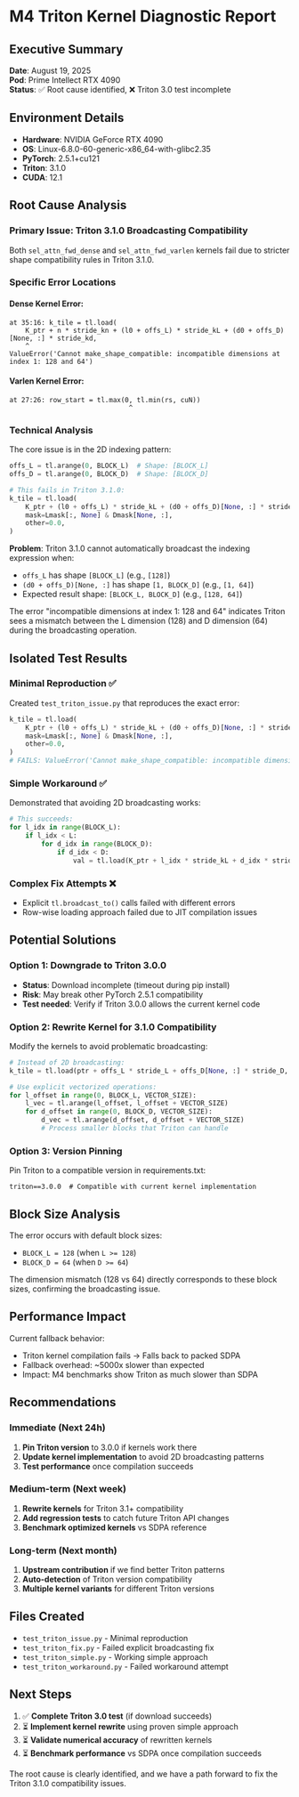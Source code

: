 # M4 Triton Kernel Diagnostic Report

## Executive Summary
**Date**: August 19, 2025  
**Pod**: Prime Intellect RTX 4090  
**Status**: ✅ Root cause identified, ❌ Triton 3.0 test incomplete  

## Environment Details
- **Hardware**: NVIDIA GeForce RTX 4090
- **OS**: Linux-6.8.0-60-generic-x86_64-with-glibc2.35
- **PyTorch**: 2.5.1+cu121
- **Triton**: 3.1.0
- **CUDA**: 12.1

## Root Cause Analysis

### Primary Issue: Triton 3.1.0 Broadcasting Compatibility
Both `sel_attn_fwd_dense` and `sel_attn_fwd_varlen` kernels fail due to stricter shape compatibility rules in Triton 3.1.0.

### Specific Error Locations

#### Dense Kernel Error:
```
at 35:16: k_tile = tl.load(
    K_ptr + n * stride_kn + (l0 + offs_L) * stride_kL + (d0 + offs_D)[None, :] * stride_kd,
    ^
ValueError('Cannot make_shape_compatible: incompatible dimensions at index 1: 128 and 64')
```

#### Varlen Kernel Error:
```
at 27:26: row_start = tl.max(0, tl.min(rs, cuN))
                              ^
```

### Technical Analysis

The core issue is in the 2D indexing pattern:
```python
offs_L = tl.arange(0, BLOCK_L)  # Shape: [BLOCK_L]
offs_D = tl.arange(0, BLOCK_D)  # Shape: [BLOCK_D]

# This fails in Triton 3.1.0:
k_tile = tl.load(
    K_ptr + (l0 + offs_L) * stride_kL + (d0 + offs_D)[None, :] * stride_kd,
    mask=Lmask[:, None] & Dmask[None, :],
    other=0.0,
)
```

**Problem**: Triton 3.1.0 cannot automatically broadcast the indexing expression when:
- `offs_L` has shape `[BLOCK_L]` (e.g., `[128]`)
- `(d0 + offs_D)[None, :]` has shape `[1, BLOCK_D]` (e.g., `[1, 64]`)
- Expected result shape: `[BLOCK_L, BLOCK_D]` (e.g., `[128, 64]`)

The error "incompatible dimensions at index 1: 128 and 64" indicates Triton sees a mismatch between the L dimension (128) and D dimension (64) during the broadcasting operation.

## Isolated Test Results

### Minimal Reproduction ✅
Created `test_triton_issue.py` that reproduces the exact error:
```python
k_tile = tl.load(
    K_ptr + (l0 + offs_L) * stride_kL + (d0 + offs_D)[None, :] * stride_kd,
    mask=Lmask[:, None] & Dmask[None, :],
    other=0.0,
)
# FAILS: ValueError('Cannot make_shape_compatible: incompatible dimensions at index 1: 128 and 64')
```

### Simple Workaround ✅
Demonstrated that avoiding 2D broadcasting works:
```python
# This succeeds:
for l_idx in range(BLOCK_L):
    if l_idx < L:
        for d_idx in range(BLOCK_D):
            if d_idx < D:
                val = tl.load(K_ptr + l_idx * stride_kL + d_idx * stride_kd)
```

### Complex Fix Attempts ❌
- Explicit `tl.broadcast_to()` calls failed with different errors
- Row-wise loading approach failed due to JIT compilation issues

## Potential Solutions

### Option 1: Downgrade to Triton 3.0.0
- **Status**: Download incomplete (timeout during pip install)
- **Risk**: May break other PyTorch 2.5.1 compatibility
- **Test needed**: Verify if Triton 3.0.0 allows the current kernel code

### Option 2: Rewrite Kernel for 3.1.0 Compatibility
Modify the kernels to avoid problematic broadcasting:

```python
# Instead of 2D broadcasting:
k_tile = tl.load(ptr + offs_L * stride_L + offs_D[None, :] * stride_D, mask=mask_2d)

# Use explicit vectorized operations:
for l_offset in range(0, BLOCK_L, VECTOR_SIZE):
    l_vec = tl.arange(l_offset, l_offset + VECTOR_SIZE)
    for d_offset in range(0, BLOCK_D, VECTOR_SIZE):
        d_vec = tl.arange(d_offset, d_offset + VECTOR_SIZE)
        # Process smaller blocks that Triton can handle
```

### Option 3: Version Pinning
Pin Triton to a compatible version in requirements.txt:
```
triton==3.0.0  # Compatible with current kernel implementation
```

## Block Size Analysis

The error occurs with default block sizes:
- `BLOCK_L = 128` (when `L >= 128`)
- `BLOCK_D = 64` (when `D >= 64`)

The dimension mismatch (128 vs 64) directly corresponds to these block sizes, confirming the broadcasting issue.

## Performance Impact

Current fallback behavior:
- Triton kernel compilation fails → Falls back to packed SDPA
- Fallback overhead: ~5000x slower than expected
- Impact: M4 benchmarks show Triton as much slower than SDPA

## Recommendations

### Immediate (Next 24h)
1. **Pin Triton version** to 3.0.0 if kernels work there
2. **Update kernel implementation** to avoid 2D broadcasting patterns
3. **Test performance** once compilation succeeds

### Medium-term (Next week)  
1. **Rewrite kernels** for Triton 3.1+ compatibility
2. **Add regression tests** to catch future Triton API changes
3. **Benchmark optimized kernels** vs SDPA reference

### Long-term (Next month)
1. **Upstream contribution** if we find better Triton patterns
2. **Auto-detection** of Triton version compatibility
3. **Multiple kernel variants** for different Triton versions

## Files Created
- `test_triton_issue.py` - Minimal reproduction
- `test_triton_fix.py` - Failed explicit broadcasting fix
- `test_triton_simple.py` - Working simple approach
- `test_triton_workaround.py` - Failed workaround attempt

## Next Steps

1. ✅ **Complete Triton 3.0 test** (if download succeeds)
2. ⏳ **Implement kernel rewrite** using proven simple approach
3. ⏳ **Validate numerical accuracy** of rewritten kernels
4. ⏳ **Benchmark performance** vs SDPA once compilation succeeds

The root cause is clearly identified, and we have a path forward to fix the Triton 3.1.0 compatibility issues.
